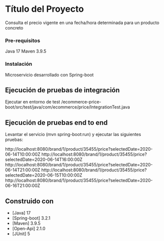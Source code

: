 # Título del Proyecto

Consulta el precio vigente en una fecha/hora determinada para un producto concreto

### Pre-requisitos

Java 17
Maven 3.9.5

### Instalación

Microservicio desarrollado con Spring-boot

## Ejecución de pruebas de integración

Ejecutar en entorno de test /ecommerce-price-boot/src/test/java/com/ecommerce/price/IntegrationTest.java

## Ejecución de pruebas end to end

Levantar el servicio (mvn spring-boot:run) y ejecutar las siguientes pruebas:

http://localhost:8080/brand/1/product/35455/price?selectedDate=2020-06-14T10:00:00Z
http://localhost:8080/brand/1/product/35455/price?selectedDate=2020-06-14T16:00:00Z
http://localhost:8080/brand/1/product/35455/price?selectedDate=2020-06-14T21:00:00Z
http://localhost:8080/brand/1/product/35455/price?selectedDate=2020-06-15T10:00:00Z
http://localhost:8080/brand/1/product/35455/price?selectedDate=2020-06-16T21:00:00Z

## Construido con

* [Java] 17
* [Spring-boot] 3.2.1
* [Maven] 3.9.5
* [Open-Api] 2.1.0
* [JUnit] 5